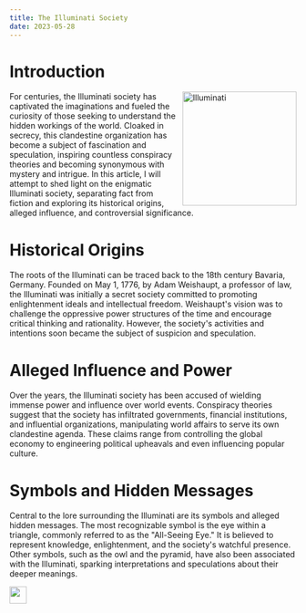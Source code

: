 ```yaml
---
title: The Illuminati Society
date: 2023-05-28
---
```






# Introduction 

 <img src="/images/uploads/vault/illuminati.png" alt="Illuminati" height="200px" style="float: right; margin-left: 10px;">

For centuries, the Illuminati society has captivated the imaginations and fueled the curiosity of those seeking to understand the hidden workings of the world. Cloaked in secrecy, this clandestine organization has become a subject of fascination and speculation, inspiring countless conspiracy theories and becoming synonymous with mystery and intrigue. In this article, I will attempt to shed light on the enigmatic Illuminati society, separating fact from fiction and exploring its historical origins, alleged influence, and controversial significance.

# Historical Origins

The roots of the Illuminati can be traced back to the 18th century Bavaria, Germany. Founded on May 1, 1776, by Adam Weishaupt, a professor of law, the Illuminati was initially a secret society committed to promoting enlightenment ideals and intellectual freedom. Weishaupt's vision was to challenge the oppressive power structures of the time and encourage critical thinking and rationality. However, the society's activities and intentions soon became the subject of suspicion and speculation.

# Alleged Influence and Power

Over the years, the Illuminati society has been accused of wielding immense power and influence over world events. Conspiracy theories suggest that the society has infiltrated governments, financial institutions, and influential organizations, manipulating world affairs to serve its own clandestine agenda. These claims range from controlling the global economy to engineering political upheavals and even influencing popular culture.

# Symbols and Hidden Messages

Central to the lore surrounding the Illuminati are its symbols and alleged hidden messages. The most recognizable symbol is the eye within a triangle, commonly referred to as the "All-Seeing Eye." It is believed to represent knowledge, enlightenment, and the society's watchful presence. Other symbols, such as the owl and the pyramid, have also been associated with the Illuminati, sparking interpretations and speculations about their deeper meanings.

<img src="/images/Signature.svg" height="30">